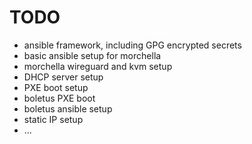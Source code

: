 # TODO

- ansible framework, including GPG encrypted secrets
- basic ansible setup for morchella
- morchella wireguard and kvm setup
- DHCP server setup
- PXE boot setup
- boletus PXE boot
- boletus ansible setup
- static IP setup
- ...

